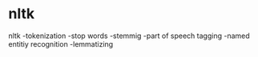# nltk
nltk
-tokenization
-stop words
-stemmig
-part of speech tagging
-named entitiy recognition
-lemmatizing
